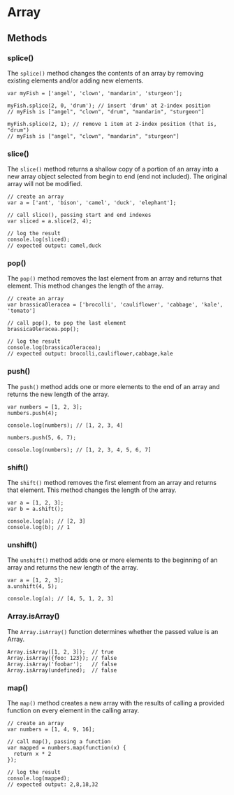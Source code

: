 # Array
## Methods
### splice()
The `splice()` method changes the contents of an array by removing existing elements and/or adding new elements.

```
var myFish = ['angel', 'clown', 'mandarin', 'sturgeon'];

myFish.splice(2, 0, 'drum'); // insert 'drum' at 2-index position
// myFish is ["angel", "clown", "drum", "mandarin", "sturgeon"]

myFish.splice(2, 1); // remove 1 item at 2-index position (that is, "drum")
// myFish is ["angel", "clown", "mandarin", "sturgeon"]
```


### slice()
The `slice()` method returns a shallow copy of a portion of an array into a new array object selected from begin to end (end not included). The original array will not be modified.

```
// create an array
var a = ['ant', 'bison', 'camel', 'duck', 'elephant'];

// call slice(), passing start and end indexes
var sliced = a.slice(2, 4);

// log the result
console.log(sliced);
// expected output: camel,duck
```


### pop()
The `pop()` method removes the last element from an array and returns that element. This method changes the length of the array.

```
// create an array
var brassicaOleracea = ['brocolli', 'cauliflower', 'cabbage', 'kale', 'tomato']

// call pop(), to pop the last element
brassicaOleracea.pop();

// log the result
console.log(brassicaOleracea);
// expected output: brocolli,cauliflower,cabbage,kale
```


### push()
The `push()` method adds one or more elements to the end of an array and returns the new length of the array.

```
var numbers = [1, 2, 3];
numbers.push(4);

console.log(numbers); // [1, 2, 3, 4]

numbers.push(5, 6, 7);

console.log(numbers); // [1, 2, 3, 4, 5, 6, 7]
```


### shift()
The `shift()` method removes the first element from an array and returns that element. This method changes the length of the array.

```
var a = [1, 2, 3];
var b = a.shift();

console.log(a); // [2, 3]
console.log(b); // 1
```

### unshift()
The `unshift()` method adds one or more elements to the beginning of an array and returns the new length of the array.

```
var a = [1, 2, 3];
a.unshift(4, 5);

console.log(a); // [4, 5, 1, 2, 3]
```

### Array.isArray()
The `Array.isArray()` function determines whether the passed value is an Array.

```
Array.isArray([1, 2, 3]);  // true
Array.isArray({foo: 123}); // false
Array.isArray('foobar');   // false
Array.isArray(undefined);  // false
```

### map()
The `map()` method creates a new array with the results of calling a provided function on every element in the calling array.

```
// create an array
var numbers = [1, 4, 9, 16];

// call map(), passing a function
var mapped = numbers.map(function(x) {
  return x * 2 
});

// log the result
console.log(mapped);
// expected output: 2,8,18,32
```






